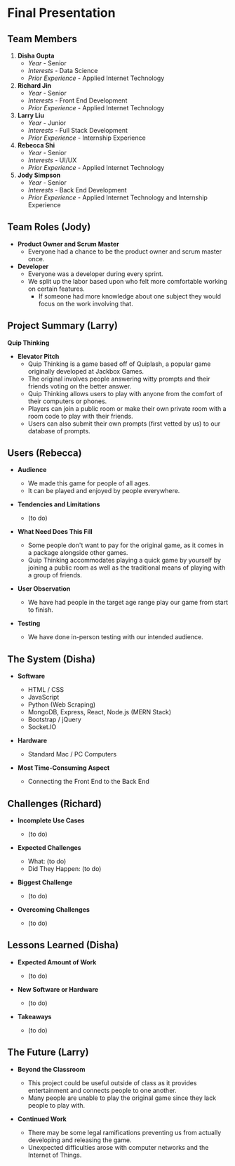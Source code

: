 # Final Presentation

## Team Members

1. **Disha Gupta**
   - *Year* - Senior
   - *Interests* - Data Science
   - *Prior Experience* - Applied Internet Technology
2. **Richard Jin**
   - *Year* - Senior
   - *Interests* - Front End Development
   - *Prior Experience* - Applied Internet Technology
3. **Larry Liu**
   - *Year* - Junior
   - *Interests* - Full Stack Development
   - *Prior Experience* - Internship Experience
4. **Rebecca Shi**
   - *Year* - Senior
   - *Interests* - UI/UX
   - *Prior Experience* - Applied Internet Technology
5. **Jody Simpson**
   - *Year* - Senior
   - *Interests* - Back End Development
   - *Prior Experience* - Applied Internet Technology and Internship Experience

## Team Roles (Jody)

- **Product Owner and Scrum Master**
  - Everyone had a chance to be the product owner and scrum master once.
- **Developer**
  - Everyone was a developer during every sprint.
  - We split up the labor based upon who felt more comfortable working on certain features.
    - If someone had more knowledge about one subject they would focus on the work involving that.

## Project Summary (Larry)

**Quip Thinking**
- **Elevator Pitch**
  - Quip Thinking is a game based off of Quiplash, a popular game originally developed at Jackbox Games.
  - The original involves people answering witty prompts and their friends voting on the better answer.
  - Quip Thinking allows users to play with anyone from the comfort of their computers or phones.
  - Players can join a public room or make their own private room with a room code to play with their friends.
  - Users can also submit their own prompts (first vetted by us) to our database of prompts.

## Users (Rebecca)

- **Audience**
  - We made this game for people of all ages.
  - It can be played and enjoyed by people everywhere.

- **Tendencies and Limitations**
  - (to do)

- **What Need Does This Fill**
  - Some people don't want to pay for the original game, as it comes in a package alongside other games.
  - Quip Thinking accommodates playing a quick game by yourself by joining a public room as well as the traditional means of playing with a group of friends.

- **User Observation**
  - We have had people in the target age range play our game from start to finish.

- **Testing**
  - We have done in-person testing with our intended audience.  

## The System (Disha)

- **Software**
  - HTML / CSS
  - JavaScript
  - Python (Web Scraping)
  - MongoDB, Express, React, Node.js (MERN Stack)
  - Bootstrap / jQuery
  - Socket.IO

- **Hardware**
  - Standard Mac / PC Computers

- **Most Time-Consuming Aspect**
  - Connecting the Front End to the Back End

## Challenges (Richard)

- **Incomplete Use Cases**
  - (to do)

- **Expected Challenges**
  - What: (to do)
  - Did They Happen: (to do)

- **Biggest Challenge**
  - (to do)

- **Overcoming Challenges**
  - (to do)

## Lessons Learned (Disha)

- **Expected Amount of Work**
  - (to do)

- **New Software or Hardware**
  - (to do)

- **Takeaways**
  - (to do)

## The Future (Larry)

- **Beyond the Classroom**
  - This project could be useful outside of class as it provides entertainment and connects people to one another.
  - Many people are unable to play the original game since they lack people to play with.

- **Continued Work**
  - There may be some legal ramifications preventing us from actually developing and releasing the game.
  - Unexpected difficulties arose with computer networks and the Internet of Things.
